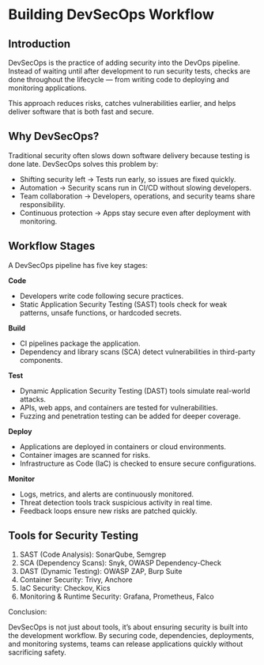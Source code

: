 # Building DevSecOps Workflow

## Introduction
DevSecOps is the practice of adding security into the DevOps pipeline. Instead of waiting until after development to run security tests, checks are done throughout the lifecycle — from writing code to deploying and monitoring applications.

This approach reduces risks, catches vulnerabilities earlier, and helps deliver software that is both fast and secure.

## Why DevSecOps?

Traditional security often slows down software delivery because testing is done late. DevSecOps solves this problem by:

- Shifting security left → Tests run early, so issues are fixed quickly.
- Automation → Security scans run in CI/CD without slowing developers.
- Team collaboration → Developers, operations, and security teams share responsibility.
- Continuous protection → Apps stay secure even after deployment with monitoring.

## Workflow Stages

A DevSecOps pipeline has five key stages:

**Code**
- Developers write code following secure practices.
- Static Application Security Testing (SAST) tools check for weak patterns, unsafe functions, or hardcoded secrets.

**Build**
- CI pipelines package the application.
- Dependency and library scans (SCA) detect vulnerabilities in third-party components.

**Test**
- Dynamic Application Security Testing (DAST) tools simulate real-world attacks.
- APIs, web apps, and containers are tested for vulnerabilities.
- Fuzzing and penetration testing can be added for deeper coverage.

**Deploy**
- Applications are deployed in containers or cloud environments.
- Container images are scanned for risks.
- Infrastructure as Code (IaC) is checked to ensure secure configurations.

**Monitor**
- Logs, metrics, and alerts are continuously monitored.
- Threat detection tools track suspicious activity in real time.
- Feedback loops ensure new risks are patched quickly.

## Tools for Security Testing

1. SAST (Code Analysis): SonarQube, Semgrep
2. SCA (Dependency Scans): Snyk, OWASP Dependency-Check
3. DAST (Dynamic Testing): OWASP ZAP, Burp Suite
4. Container Security: Trivy, Anchore
5. IaC Security: Checkov, Kics
6. Monitoring & Runtime Security: Grafana, Prometheus, Falco

Conclusion:

DevSecOps is not just about tools, it’s about ensuring security is built into the development workflow. 
By securing code, dependencies, deployments, and monitoring systems, teams can release applications quickly without sacrificing safety.



